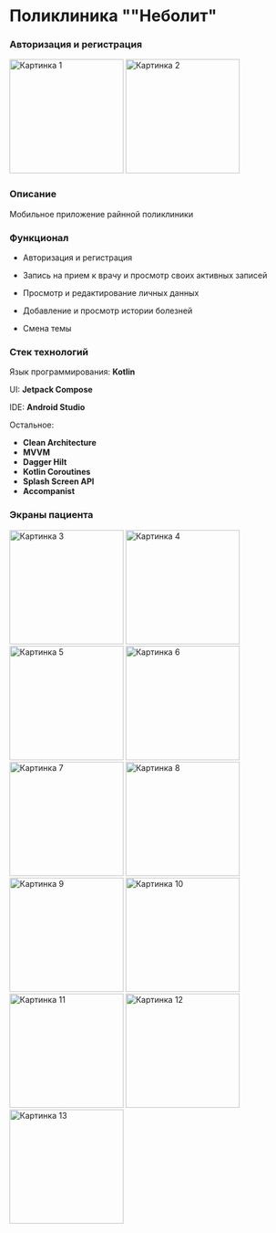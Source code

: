 <h1>Поликлиника ""Неболит"</h1>

<h3>Авторизация и регистрация</h3>
<p>
  <img src="/../imgs/Рисунок1.jpg" width="200" alt="Картинка 1"/>
  <img src="/../imgs/Рисунок2.jpg" width="200" alt="Картинка 2"/>
</p>

<h3>Описание</h3>
<p>Мобильное приложение райнной поликлиники</p>

<h3>Функционал</h3>
<ul>
<li><p>Авторизация и регистрация</p></li>
<li><p>Запись на прием к врачу и просмотр своих активных записей</p></li>
<li><p>Просмотр и редактирование личных данных</p></li>
<li><p>Добавление и просмотр истории болезней</p></li>
<li><p>Смена темы</p></li>
</ul>

<h3>Стек технологий</h3>
<p>Язык программирования: <b>Kotlin</b></p>
<p>UI: <b>Jetpack Compose</b></p>
<p>IDE: <b>Android Studio</b></p>
<p>Остальное: 
</br><ul>
  <li><b>Clean Architecture</b></li>
  <li><b>MVVM</b></li>
  <li><b>Dagger Hilt</b></li>
  <li><b>Kotlin Coroutines</b></li>
  <li><b>Splash Screen API</b></li>
  <li><b>Accompanist</b></li>
</ul>
</p>

<h3>Экраны пациента</h3>
<p>
  <img src="/../imgs/Рисунок3.jpg" width="200" alt="Картинка 3"/>
  <img src="/../imgs/Рисунок4.jpg" width="200" alt="Картинка 4"/>
  <img src="/../imgs/Рисунок5.jpg" width="200" alt="Картинка 5"/>
  <img src="/../imgs/Рисунок6.jpg" width="200" alt="Картинка 6"/>
  <img src="/../imgs/Рисунок7.jpg" width="200" alt="Картинка 7"/>
  <img src="/../imgs/Рисунок8.jpg" width="200" alt="Картинка 8"/>
  <img src="/../imgs/Рисунок9.jpg" width="200" alt="Картинка 9"/>
  <img src="/../imgs/Рисунок10.jpg" width="200" alt="Картинка 10"/>
  <img src="/../imgs/Рисунок11.jpg" width="200" alt="Картинка 11"/>
  <img src="/../imgs/Рисунок12.jpg" width="200" alt="Картинка 12"/>
  <img src="/../imgs/Рисунок13.jpg" width="200" alt="Картинка 13"/>
</p>
